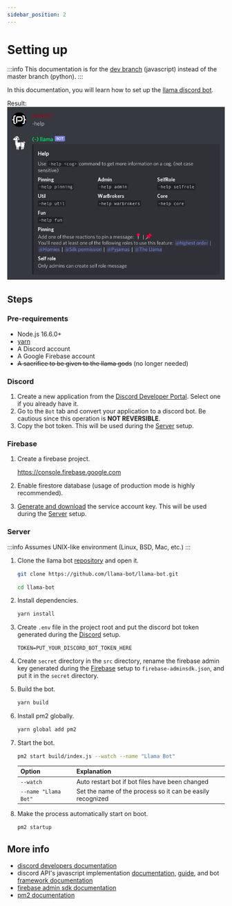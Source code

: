 ```yaml
---
sidebar_position: 2
---
```


# Setting up

:::info
This documentation is for the [dev branch](https://github.com/llama-bot/llama-bot/tree/dev) (javascript) instead of the master branch (python).
:::

In this documentation, you will learn how to set up the [llama discord bot](https://github.com/llama-bot/llama-bot).

Result:<br />
![example image of bot usage](/img/example.png)

## Steps

### Pre-requirements

- Node.js 16.6.0+
- [yarn](https://yarnpkg.com)
- A Discord account
- A Google Firebase account
- ~~A sacrifice to be given to the llama gods~~ (no longer needed)

### Discord

1. Create a new application from the [Discord Developer Portal](https://discord.com/developers/applications). Select one if you already have it.
2. Go to the `Bot` tab and convert your application to a discord bot. Be cautious since this operation is **NOT REVERSIBLE**.
3. Copy the bot token. This will be used during the [Server](#server) setup.

### Firebase

1. Create a firebase project.

   https://console.firebase.google.com

2. Enable firestore database (usage of production mode is highly recommended).
3. [Generate and download](https://console.firebase.google.com/project/_/settings/serviceaccounts/adminsdk) the service account key. This will be used during the [Server](#server) setup.

### Server

:::info
Assumes UNIX-like environment (Linux, BSD, Mac, etc.)
:::

1. Clone the llama bot [repository](https://github.com/llama-bot/llama-bot) and open it.

   ```bash
   git clone https://github.com/llama-bot/llama-bot.git
   ```

   ```bash
   cd llama-bot
   ```

2. Install dependencies.

   ```bash
   yarn install
   ```

3. Create `.env` file in the project root and put the discord bot token generated during the [Discord](#discord) setup.

   ```text title=".env"
   TOKEN=PUT_YOUR_DISCORD_BOT_TOKEN_HERE
   ```

4. Create `secret` directory in the `src` directory, rename the firebase admin key generated during the [Firebase](#firebase) setup to `firebase-adminsdk.json`, and put it in the `secret` directory.
5. Build the bot.

   ```bash
   yarn build
   ```

6. Install pm2 globally.

   ```bash
   yarn global add pm2
   ```

7. Start the bot.

   ```bash
   pm2 start build/index.js --watch --name "Llama Bot"
   ```

   | Option               | Explanation                                                |
   | -------------------- | ---------------------------------------------------------- |
   | `--watch`            | Auto restart bot if bot files have been changed            |
   | `--name "Llama Bot"` | Set the name of the process so it can be easily recognized |

8. Make the process automatically start on boot.

   ```bash
   pm2 startup
   ```

## More info

- [discord developers documentation](https://discord.com/developers/docs)
- discord API's javascript implementation [documentation](https://discord.js.org/#/docs), [guide](https://discordjs.guide), and bot [framework documentation](https://sapphiredev.github.io/framework)
- [firebase admin sdk documentation](https://firebase.google.com/docs)
- [pm2 documentation](https://pm2.keymetrics.io/docs/usage/quick-start)
